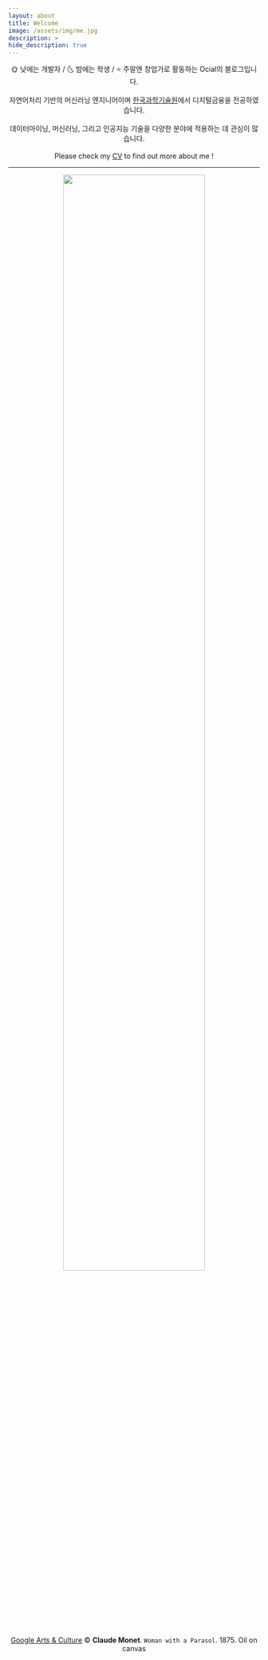 ```yaml
---
layout: about
title: Welcome
image: /assets/img/me.jpg
description: >
hide_description: true
---
```

<center>
🌞 낮에는 개발자 / 🌜 밤에는 학생 / ⭐️ 주말엔 창업가로 활동하는 Ocial의 블로그입니다.<br>
<br>
자연어처리 기반의 머신러닝 엔지니어이며 <a href="https://www.business.kaist.ac.kr/programs/02030601">한국과학기술원</a>에서 디지털금융을 전공하였습니다.<br>
<br>
데이터마이닝, 머신러닝, 그리고 인공지능 기술을 다양한 분야에 적용하는 데 관심이 많습니다.<br>
<br>
Please check my <a href="/public/(Eng)CV.pdf">CV</a> to find out more about me !
</center>

***
<p align="center">
<img src="/assets/img/Woman_with_a_Parasol.jpg" width="75%"><br>
<a href="https://artsandculture.google.com/asset/woman-with-a-parasol-madame-monet-and-her-son/EwHxeymQQnprMg">Google Arts & Culture</a> ©  <b> Claude Monet</b>.  <code>Woman with a Parasol</code>.  1875. Oil on canvas
</p>
